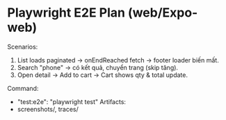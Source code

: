 # Playwright E2E Plan (web/Expo-web)
Scenarios:
1) List loads paginated → onEndReached fetch → footer loader biến mất.
2) Search "phone" → có kết quả, chuyển trang (skip tăng).
3) Open detail → Add to cart → Cart shows qty & total update.

Command:
- "test:e2e": "playwright test"
Artifacts:
- screenshots/, traces/
